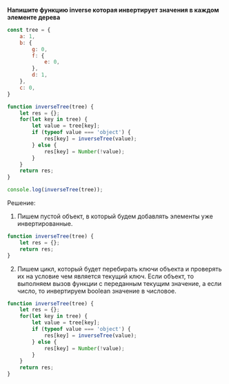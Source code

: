 **Напишите функцию inverse которая инвертирует значения в каждом элементе дерева**

```javascript
const tree = { 
	a: 1, 
	b: { 
		g: 0, 
		f: { 
			e: 0, 
		}, 
		d: 1, 
	}, 
	c: 0,
} 

function inverseTree(tree) { 
	let res = {}; 
	for(let key in tree) { 
		let value = tree[key]; 
		if (typeof value === 'object') { 
			res[key] = inverseTree(value); 
		} else { 
			res[key] = Number(!value); 
		} 
	} 
	return res; 
}

console.log(inverseTree(tree));
```

Решение:
1. Пишем пустой объект, в который будем добавлять элементы уже инвертированные.
```javascript
function inverseTree(tree) { 
	let res = {}; 
	return res; 
}
```

2. Пишем цикл, который будет перебирать ключи объекта и проверять их на условие чем является текущий ключ. Если объект, то выполняем вызов функции с переданным текущим значение, а если число, то инвертируем boolean значение в числовое. 
```javascript
function inverseTree(tree) { 
	let res = {}; 
	for(let key in tree) { 
		let value = tree[key]; 
		if (typeof value === 'object') { 
			res[key] = inverseTree(value); 
		} else { 
			res[key] = Number(!value); 
		} 
	} 
	return res; 
}
```



